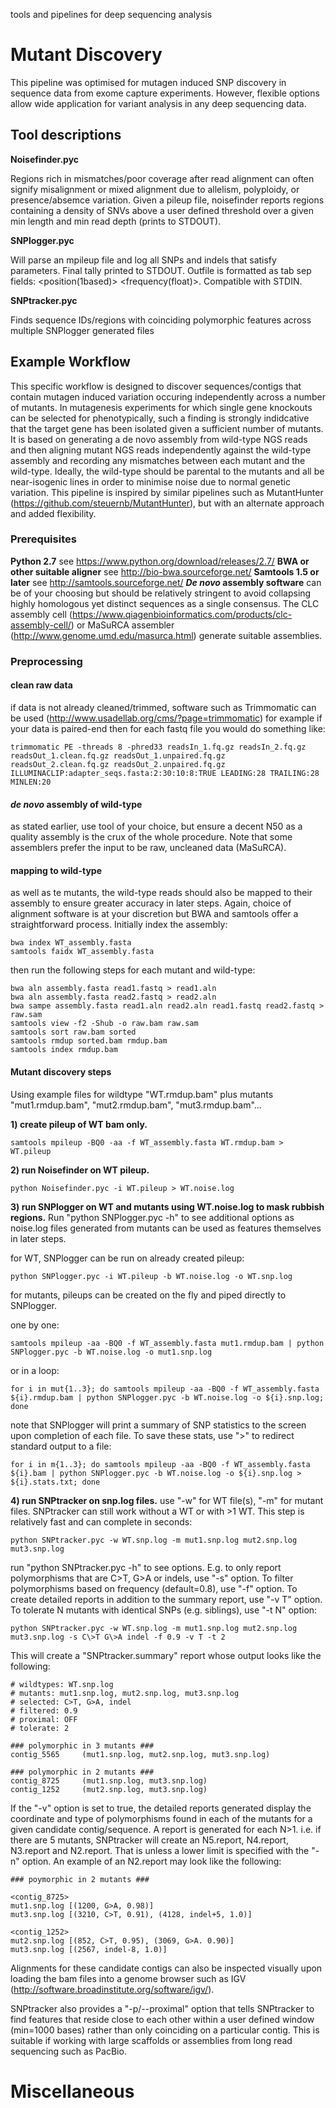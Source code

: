 tools and pipelines for deep sequencing analysis

# Mutant Discovery
This pipeline was optimised for mutagen induced SNP discovery in sequence data from exome capture experiments. However, flexible options allow wide application for variant analysis in any deep sequencing data.

## Tool descriptions

**Noisefinder.pyc**

Regions rich in mismatches/poor coverage after read alignment can often signify misalignment or mixed alignment due to allelism, polyploidy, or presence/absemce variation. Given a pileup file, noisefinder reports regions containing a density of SNVs above a user defined threshold over a given min length and min read depth (prints to STDOUT).
    
**SNPlogger.pyc**

Will parse an mpileup file and log all SNPs and indels that satisfy parameters. Final tally printed to STDOUT. Outfile is formatted as tab sep fields: <seqid> <position(1based)> <polymorphic-type> <frequency(float)>. Compatible with STDIN.

**SNPtracker.pyc**

Finds sequence IDs/regions with coinciding polymorphic features across multiple SNPlogger generated files

## Example Workflow
This specific workflow is designed to discover sequences/contigs that contain mutagen induced variation occuring independently across a number of mutants. In mutagenesis experiments for which single gene knockouts can be selected for phenotypically, such a finding is strongly indidcative that the target gene has been isolated given a sufficient number of mutants. It is based on generating a de novo assembly from wild-type NGS reads and then aligning mutant NGS reads independently against the wild-type assembly and recording any mismatches between each mutant and the wild-type. Ideally, the wild-type should be parental to the mutants and all be near-isogenic lines in order to minimise noise due to normal genetic variation. This pipeline is inspired by similar pipelines such as MutantHunter (https://github.com/steuernb/MutantHunter), but with an alternate approach and added flexibility.

### Prerequisites
**Python 2.7**
see https://www.python.org/download/releases/2.7/
**BWA or other suitable aligner**
see http://bio-bwa.sourceforge.net/
**Samtools 1.5 or later**
see http://samtools.sourceforge.net/
**_De novo_ assembly software**
can be of your choosing but should be relatively stringent to avoid collapsing highly homologous yet distinct sequences as a single consensus. The CLC assembly cell (https://www.qiagenbioinformatics.com/products/clc-assembly-cell/) or MaSuRCA assembler (http://www.genome.umd.edu/masurca.html) generate suitable assemblies.

### Preprocessing

#### clean raw data
if data is not already cleaned/trimmed, software such as Trimmomatic can be used (http://www.usadellab.org/cms/?page=trimmomatic)
for example if your data is paired-end then for each fastq file you would do something like:

`trimmomatic PE -threads 8 -phred33 readsIn_1.fq.gz readsIn_2.fq.gz readsOut_1.clean.fq.gz readsOut_1.unpaired.fq.gz readsOut_2.clean.fq.gz readsOut_2.unpaired.fq.gz ILLUMINACLIP:adapter_seqs.fasta:2:30:10:8:TRUE LEADING:28 TRAILING:28 MINLEN:20`

#### _de novo_ assembly of wild-type 
as stated earlier, use tool of your choice, but ensure a decent N50 as a quality assembly is the crux of the whole procedure. Note that some assemblers prefer the input to be raw, uncleaned data (MaSuRCA).

#### mapping to wild-type
as well as te mutants, the wild-type reads should also be mapped to their assembly to ensure greater accuracy in later steps. Again, choice of alignment software is at your discretion but BWA and samtools offer a straightforward process. Initially index the assembly:

```
bwa index WT_assembly.fasta
samtools faidx WT_assembly.fasta
```

then run the following steps for each mutant and wild-type:

```
bwa aln assembly.fasta read1.fastq > read1.aln
bwa aln assembly.fasta read2.fastq > read2.aln
bwa sampe assembly.fasta read1.aln read2.aln read1.fastq read2.fastq > raw.sam
samtools view -f2 -Shub -o raw.bam raw.sam
samtools sort raw.bam sorted
samtools rmdup sorted.bam rmdup.bam
samtools index rmdup.bam
```

#### Mutant discovery steps
Using example files for wildtype "WT.rmdup.bam" plus mutants "mut1.rmdup.bam", "mut2.rmdup.bam", "mut3.rmdup.bam"...

**1) create pileup of WT bam only.**

`samtools mpileup -BQ0 -aa -f WT_assembly.fasta WT.rmdup.bam > WT.pileup`
       
**2) run Noisefinder on WT pileup.**

`python Noisefinder.pyc -i WT.pileup > WT.noise.log`

**3) run SNPlogger on WT and mutants using WT.noise.log to mask rubbish regions.**
Run "python SNPlogger.pyc -h" to see additional options as noise.log files generated from mutants can be used as features themselves in later steps.

for WT, SNPlogger can be run on already created pileup:

`python SNPlogger.pyc -i WT.pileup -b WT.noise.log -o WT.snp.log`

for mutants, pileups can be created on the fly and piped directly to SNPlogger.

one by one:

`samtools mpileup -aa -BQ0 -f WT_assembly.fasta mut1.rmdup.bam | python SNPlogger.pyc -b WT.noise.log -o mut1.snp.log`
    
or in a loop:

`for i in mut{1..3}; do samtools mpileup -aa -BQ0 -f WT_assembly.fasta ${i}.rmdup.bam | python SNPlogger.pyc -b WT.noise.log -o ${i}.snp.log; done`

note that SNPlogger will print a summary of SNP statistics to the screen upon completion of each file. To save these stats, use ">" to redirect standard output to a file:

`for i in m{1..3}; do samtools mpileup -aa -BQ0 -f WT_assembly.fasta ${i}.bam | python SNPlogger.pyc -b WT.noise.log -o ${i}.snp.log > ${i}.stats.txt; done`

**4) run SNPtracker on snp.log files.**
use "-w" for WT file(s), "-m" for mutant files. SNPtracker can still work without a WT or with >1 WT. This step is relatively fast and can complete in seconds:

`python SNPtracker.pyc -w WT.snp.log -m mut1.snp.log mut2.snp.log mut3.snp.log`

run "python SNPtracker.pyc -h" to see options. E.g. to only report polymorphisms that are C>T, G>A or indels, use "-s" option. To filter polymorphisms based on frequency (default=0.8), use "-f" option. To create detailed reports in addition to the summary report, use "-v T" option. To tolerate N mutants with identical SNPs (e.g. siblings), use "-t N" option:

`python SNPtracker.pyc -w WT.snp.log -m mut1.snp.log mut2.snp.log mut3.snp.log -s C\>T G\>A indel -f 0.9 -v T -t 2`

This will create a "SNPtracker.summary" report whose output looks like the following:
	
	# wildtypes: WT.snp.log
	# mutants: mut1.snp.log, mut2.snp.log, mut3.snp.log
	# selected: C>T, G>A, indel
	# filtered: 0.9
	# proximal: OFF
	# tolerate: 2
	
	### polymorphic in 3 mutants ###
	contig_5565     (mut1.snp.log, mut2.snp.log, mut3.snp.log)
	
	### polymorphic in 2 mutants ###
	contig_8725     (mut1.snp.log, mut3.snp.log)
	contig_1252     (mut2.snp.log, mut3.snp.log)

If the "-v" option is set to true, the detailed reports generated display the coordinate and type of polymorphisms found in each of the mutants for a given candidate contig/sequence. A report is generated for each N>1. i.e. if there are 5 mutants, SNPtracker will create an N5.report, N4.report, N3.report and N2.report. That is unless a lower limit is specified with the "-n" option. An example of an N2.report may look like the following:

	### poymorphic in 2 mutants ###

	<contig_8725>
	mut1.snp.log [(1200, G>A, 0.98)]
	mut3.snp.log [(3210, C>T, 0.91), (4128, indel+5, 1.0)]

	<contig_1252>
	mut2.snp.log [(852, C>T, 0.95), (3069, G>A. 0.90)]
	mut3.snp.log [(2567, indel-8, 1.0)]

Alignments for these candidate contigs can also be inspected visually upon loading the bam files into a genome browser such as IGV (http://software.broadinstitute.org/software/igv/).

SNPtracker also provides a "-p/--proximal" option that tells SNPtracker to find features that reside close to each other within a user defined window (min=1000 bases) rather than only coinciding on a particular contig. This is suitable if working with large scaffolds or assemblies from long read sequencing such as PacBio.

# Miscellaneous

        
